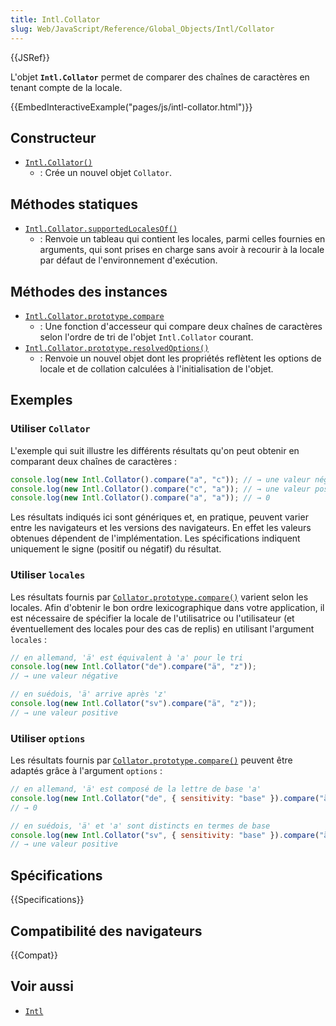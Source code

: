 ```yaml
---
title: Intl.Collator
slug: Web/JavaScript/Reference/Global_Objects/Intl/Collator
---
```


{{JSRef}}

L'objet **`Intl.Collator`** permet de comparer des chaînes de caractères en tenant compte de la locale.

{{EmbedInteractiveExample("pages/js/intl-collator.html")}}

## Constructeur

- [`Intl.Collator()`](/fr/docs/Web/JavaScript/Reference/Global_Objects/Intl/Collator/Collator)
  - : Crée un nouvel objet `Collator`.

## Méthodes statiques

- [`Intl.Collator.supportedLocalesOf()`](/fr/docs/Web/JavaScript/Reference/Global_Objects/Intl/Collator/supportedLocalesOf)
  - : Renvoie un tableau qui contient les locales, parmi celles fournies en arguments, qui sont prises en charge sans avoir à recourir à la locale par défaut de l'environnement d'exécution.

## Méthodes des instances

- [`Intl.Collator.prototype.compare`](/fr/docs/Web/JavaScript/Reference/Global_Objects/Intl/Collator/compare)
  - : Une fonction d'accesseur qui compare deux chaînes de caractères selon l'ordre de tri de l'objet `Intl.Collator` courant.
- [`Intl.Collator.prototype.resolvedOptions()`](/fr/docs/Web/JavaScript/Reference/Global_Objects/Intl/Collator/resolvedOptions)
  - : Renvoie un nouvel objet dont les propriétés reflètent les options de locale et de collation calculées à l'initialisation de l'objet.

## Exemples

### Utiliser `Collator`

L'exemple qui suit illustre les différents résultats qu'on peut obtenir en comparant deux chaînes de caractères&nbsp;:

```js
console.log(new Intl.Collator().compare("a", "c")); // → une valeur négative
console.log(new Intl.Collator().compare("c", "a")); // → une valeur positive
console.log(new Intl.Collator().compare("a", "a")); // → 0
```

Les résultats indiqués ici sont génériques et, en pratique, peuvent varier entre les navigateurs et les versions des navigateurs. En effet les valeurs obtenues dépendent de l'implémentation. Les spécifications indiquent uniquement le signe (positif ou négatif) du résultat.

### Utiliser `locales`

Les résultats fournis par [`Collator.prototype.compare()`](/fr/docs/Web/JavaScript/Reference/Global_Objects/Intl/Collator/compare) varient selon les locales. Afin d'obtenir le bon ordre lexicographique dans votre application, il est nécessaire de spécifier la locale de l'utilisatrice ou l'utilisateur (et éventuellement des locales pour des cas de replis) en utilisant l'argument `locales`&nbsp;:

```js
// en allemand, 'ä' est équivalent à 'a' pour le tri
console.log(new Intl.Collator("de").compare("ä", "z"));
// → une valeur négative

// en suédois, 'ä' arrive après 'z'
console.log(new Intl.Collator("sv").compare("ä", "z"));
// → une valeur positive
```

### Utiliser `options`

Les résultats fournis par [`Collator.prototype.compare()`](/fr/docs/Web/JavaScript/Reference/Global_Objects/Intl/Collator/compare) peuvent être adaptés grâce à l'argument `options`&nbsp;:

```js
// en allemand, 'ä' est composé de la lettre de base 'a'
console.log(new Intl.Collator("de", { sensitivity: "base" }).compare("ä", "a"));
// → 0

// en suédois, 'ä' et 'a' sont distincts en termes de base
console.log(new Intl.Collator("sv", { sensitivity: "base" }).compare("ä", "a"));
// → une valeur positive
```

## Spécifications

{{Specifications}}

## Compatibilité des navigateurs

{{Compat}}

## Voir aussi

- [`Intl`](/fr/docs/Web/JavaScript/Reference/Global_Objects/Intl)

